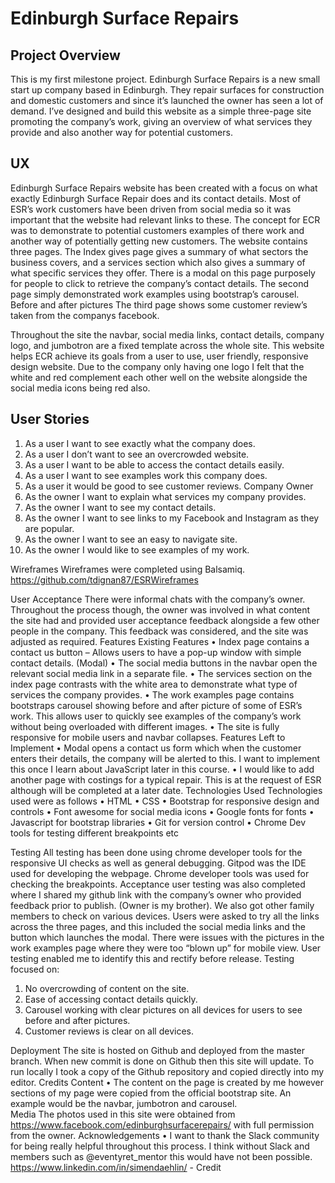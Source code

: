 # Edinburgh Surface Repairs #
 
## Project Overview ##

This is my first milestone project. Edinburgh Surface Repairs is a new small start up company based in Edinburgh. They repair surfaces for construction and domestic customers and since it’s launched the owner has seen a lot of demand. 
I’ve designed and build this website as a simple three-page site promoting the company’s work, giving an overview of what services they provide and also another way for potential customers.

## UX ##
Edinburgh Surface Repairs website has been created with a focus on what exactly Edinburgh Surface Repair does and its contact details. Most of ESR’s work customers have been driven from social media so it was important that the website had relevant links to these. 
The concept for ECR was to demonstrate to potential customers examples of there work and another way of potentially getting new customers. 
The website contains three pages. The Index gives page gives a summary of what sectors the business covers, and a services section which also gives a summary of what specific services they offer. There is a modal on this page purposely for people to click to retrieve the company’s contact details.
The second page simply demonstrated work examples using bootstrap’s carousel. Before and after pictures
The third page shows some customer review’s taken from the companys facebook. 

Throughout the site the navbar, social media links, contact details, company logo, and jumbotron are a fixed template across the whole site.
This website helps ECR achieve its goals from a user to use, user friendly, responsive design website. 
Due to the company only having one logo I felt that the white and red complement each other well on the website alongside the social media icons being red also.

 ## User Stories ##
1.	As a user I want to see exactly what the company does.
2.	As a user I don’t want to see an overcrowded website.
3.	As a user I want to be able to access the contact details easily.
4.	As a user I want to see examples work this company does.
5.	As a user it would be good to see customer reviews.
Company Owner
1.	As the owner I want to explain what services my company provides.
2.	As the owner I want to see my contact details.
3.	As the owner I want to see links to my Facebook and Instagram as they are popular.
4.	As the owner I want to see an easy to navigate site.
5.	As the owner I would like to see examples of my work.

Wireframes
Wireframes were completed using Balsamiq. 
https://github.com/tdignan87/ESRWireframes


User Acceptance
There were informal chats with the company’s owner. Throughout the process though, the owner was involved in what content the site had and provided user acceptance feedback alongside a few other people in the company. This feedback was considered, and the site was adjusted as required.
Features
Existing Features
•	Index page contains a contact us button – Allows users to have a pop-up window with simple contact details. (Modal)
•	The social media buttons in the navbar open the relevant social media link in a separate file.
•	The services section on the index page contrasts with the white area to demonstrate what type of services the company provides.
•	The work examples page contains bootstraps carousel showing before and after picture of some of ESR’s work. This allows user to quickly see examples of the company’s work without being overloaded with different images.
•	The site is fully responsive for mobile users and navbar collapses.
Features Left to Implement
•	Modal opens a contact us form which when the customer enters their details, the company will be alerted to this. I want to implement this once I learn about JavaScript later in this course.
•	I would like to add another page with costings for a typical repair. This is at the request of ESR although will be completed at a later date.
Technologies Used
Technologies used were as follows
•	HTML
•	CSS
•	Bootstrap for responsive design and controls
•	Font awesome for social media icons
•	Google fonts for fonts
•	Javascript for bootstrap libraries 
•	Git for version control
•	Chrome Dev tools for testing different breakpoints etc

Testing
All testing has been done using chrome developer tools for the responsive UI checks as well as general debugging. 
Gitpod was the IDE used for developing the webpage.  Chrome developer tools was used for checking the breakpoints.
Acceptance user testing was also completed where I shared my github link with the company’s owner who provided feedback prior to publish. (Owner is my brother). We also got other family members to check on various devices.
Users were asked to try all the links across the three pages, and this included the social media links and the button which launches the modal.  There were issues with the pictures in the work examples page where they were too “blown up” for mobile view. User testing enabled me to identify this and rectify before release.
Testing focused on:
1.	No overcrowding of content on the site.
2.	Ease of accessing contact details quickly.
3.	Carousel working with clear pictures on all devices for users to see before and after pictures.
4.	Customer reviews is clear on all devices.

Deployment
The site is hosted on Github and deployed from the master branch. When new commit is done on Github then this site will update.
To run locally I took a copy of the Github repository and copied directly into my editor.
Credits
Content
•	The content on the page is created by me however sections of my page were copied from the official bootstrap site. An example would be the navbar, jumbotron and carousel.  
Media
The photos used in this site were obtained from https://www.facebook.com/edinburghsurfacerepairs/ with full permission from the owner.
Acknowledgements
•	I want to thank the Slack community for being really helpful throughout this process. I think without Slack and members such as @eventyret_mentor this would have not been possible.
https://www.linkedin.com/in/simendaehlin/ - Credit 

